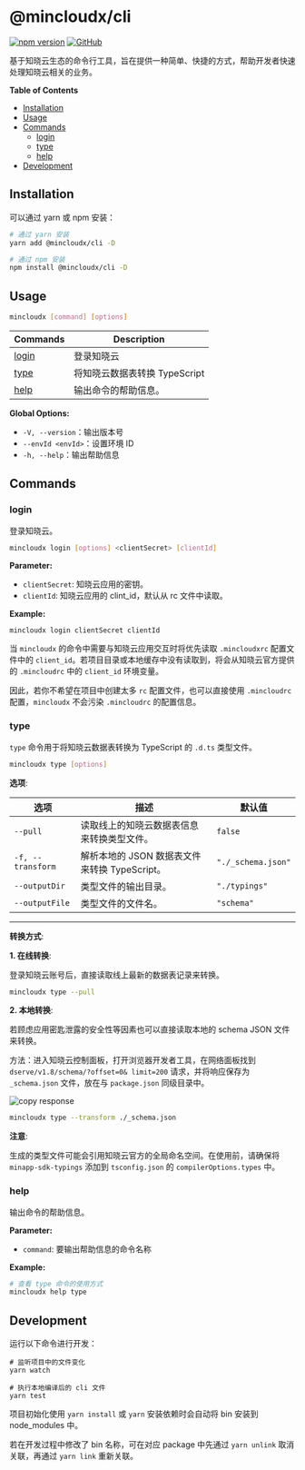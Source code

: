 # @mincloudx/cli

[![npm version](https://badge.fury.io/js/@mincloudx%2Fcli.svg)](https://www.npmjs.com/package/@mincloudx/cli)
[![GitHub](https://img.shields.io/github/license/anran758/mincloudx)](https://github.com/anran758/mincloudx/blob/master/LICENSE)

基于知晓云生态的命令行工具，旨在提供一种简单、快捷的方式，帮助开发者快速处理知晓云相关的业务。

**Table of Contents**

- [Installation](#installation)
- [Usage](#usage)
- [Commands](#commands)
  - [login](#login)
  - [type](#type)
  - [help](#help)
- [Development](#development)

## Installation

可以通过 yarn 或 npm 安装：

```bash
# 通过 yarn 安装
yarn add @mincloudx/cli -D

# 通过 npm 安装
npm install @mincloudx/cli -D
```

## Usage

```bash
mincloudx [command] [options]
```

| Commands        | Description                   |
| --------------- | ----------------------------- |
| [login](#login) | 登录知晓云                    |
| [type](#type)   | 将知晓云数据表转换 TypeScript |
| [help](#help)   | 输出命令的帮助信息。          |

**Global Options:**

- `-V, --version`：输出版本号
- `--envId <envId>`：设置环境 ID
- `-h, --help`：输出帮助信息

## Commands

### login

登录知晓云。

```bash
mincloudx login [options] <clientSecret> [clientId]
```

**Parameter:**

- `clientSecret`: 知晓云应用的密钥。
- `clientId`: 知晓云应用的 clint_id，默认从 rc 文件中读取。

**Example:**

```bash
mincloudx login clientSecret clientId
```

当 `mincloudx` 的命令中需要与知晓云应用交互时将优先读取 `.mincloudxrc` 配置文件中的 `client_id`。若项目目录或本地缓存中没有读取到，将会从知晓云官方提供的 `.mincloudrc` 中的 `client_id` 环境变量。

因此，若你不希望在项目中创建太多 `rc` 配置文件，也可以直接使用 `.mincloudrc` 配置，`mincloudx` 不会污染 `.mincloudrc` 的配置信息。

### type

`type` 命令用于将知晓云数据表转换为 TypeScript 的 `.d.ts` 类型文件。

```bash
mincloudx type [options]
```

**选项**:

| 选项              | 描述                                          | 默认值             |
| ----------------- | --------------------------------------------- | ------------------ |
| `--pull`          | 读取线上的知晓云数据表信息来转换类型文件。    | `false`            |
| `-f, --transform` | 解析本地的 JSON 数据表文件来转换 TypeScript。 | `"./_schema.json"` |
| `--outputDir`     | 类型文件的输出目录。                          | `"./typings"`      |
| `--outputFile`    | 类型文件的文件名。                            | `"schema"`         |

---

**转换方式**:

**1. 在线转换**:

登录知晓云账号后，直接读取线上最新的数据表记录来转换。

```bash
mincloudx type --pull
```

**2. 本地转换**:

若顾虑应用密匙泄露的安全性等因素也可以直接读取本地的 schema JSON 文件来转换。

方法：进入知晓云控制面板，打开浏览器开发者工具，在网络面板找到 `dserve/v1.8/schema/?offset=0&
limit=200` 请求，并将响应保存为 `_schema.json` 文件，放在与 `package.json` 同级目录中。

![copy response](static/network-save-response.png)

```bash
mincloudx type --transform ./_schema.json
```

**注意**:

生成的类型文件可能会引用知晓云官方的全局命名空间。在使用前，请确保将 `minapp-sdk-typings` 添加到 `tsconfig.json` 的 `compilerOptions.types` 中。

### help

输出命令的帮助信息。

**Parameter:**

- `command`: 要输出帮助信息的命令名称

**Example:**

```bash
# 查看 type 命令的使用方式
mincloudx help type
```

## Development

运行以下命令进行开发：

```shell
# 监听项目中的文件变化
yarn watch

# 执行本地编译后的 cli 文件
yarn test
```

项目初始化使用 `yarn install` 或 `yarn` 安装依赖时会自动将 bin 安装到 node_modules 中。

若在开发过程中修改了 bin 名称，可在对应 package 中先通过 `yarn unlink` 取消关联，再通过 `yarn link` 重新关联。
